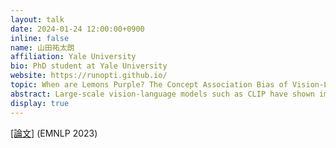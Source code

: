 ```yaml
---
layout: talk
date: 2024-01-24 12:00:00+0900
inline: false
name: 山田祐太朗
affiliation: Yale University
bio: PhD student at Yale University
website: https://runopti.github.io/
topic: When are Lemons Purple? The Concept Association Bias of Vision-Language Models
abstract: Large-scale vision-language models such as CLIP have shown impressive performance on zero-shot image classification and image-to-text retrieval. However, such performance does not realize in tasks that require a finer-grained correspondence between vision and language, such as Visual Question Answering (VQA). We investigate why this is the case, and report an interesting phenomenon of vision-language models, which we call the Concept Association Bias (CAB), as a potential cause of the difficulty of applying these models to VQA and similar tasks. We find that models with CAB tend to treat input as a bag of concepts and attempt to fill in the other missing concept crossmodally, leading to an unexpected zero-shot prediction. We demonstrate CAB by showing that CLIP's zero-shot classification performance greatly suffers when there is a strong concept association between an object (e.g. eggplant) and an attribute (e.g. color purple). We also show that the strength of CAB predicts the performance on VQA. We observe that CAB is prevalent in vision-language models trained with contrastive losses, even when autoregressive losses are jointly employed. However, a model that solely relies on autoregressive loss seems to exhibit minimal or no signs of CAB.
display: true
---
```

[[論文]](https://arxiv.org/abs/2212.12043) (EMNLP 2023)
